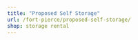 ```yaml
---
title: "Proposed Self Storage"
url: /fort-pierce/proposed-self-storage/
shop: storage rental
---
```

